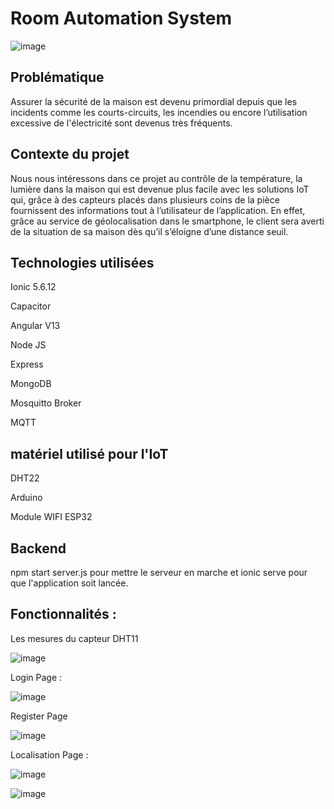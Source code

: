 # Room Automation System 


![image](https://user-images.githubusercontent.com/69841466/148639896-c87b7897-b783-4e1c-8f1c-26a7e41a8129.png)

## Problématique
Assurer la sécurité de la maison est devenu primordial depuis que les incidents comme les
courts-circuits, les incendies ou encore l’utilisation excessive de l'électricité sont devenus très
fréquents.
## Contexte du projet 
Nous nous intéressons dans ce projet au contrôle de la température, la lumière dans la maison
qui est devenue plus facile avec les solutions IoT qui, grâce à des capteurs placés dans
plusieurs coins de la pièce fournissent des informations tout à l’utilisateur de l’application.
En effet, grâce au service de géolocalisation dans le smartphone, le client sera averti de la
situation de sa maison dès qu’il s’éloigne d’une distance seuil.
## Technologies utilisées
Ionic 5.6.12

Capacitor

Angular V13

Node JS 

Express

MongoDB

Mosquitto Broker

MQTT
## matériel utilisé pour l'IoT
DHT22

Arduino

Module WIFI ESP32

## Backend
npm start server.js pour mettre le serveur en marche et ionic serve pour que l'application soit lancée.



## Fonctionnalités :

Les mesures du capteur DHT11

![image](https://user-images.githubusercontent.com/69841466/148639846-d106c8b0-1612-40c5-9388-f21a8f6939bb.png)

Login Page :



![image](https://user-images.githubusercontent.com/57712621/148639987-cce8a59e-4067-42f3-9882-f7f219835cbf.png)

Register Page

![image](https://user-images.githubusercontent.com/57712621/148640041-4406eb4d-9c1f-4eb7-a93e-040973951e8c.png)

Localisation Page :

![image](https://user-images.githubusercontent.com/69841466/148640154-fea76b93-de5e-48f9-9508-12a00143c7d9.png)


![image](https://user-images.githubusercontent.com/69841466/148640175-a5969e90-8570-45b9-9d0a-8b4e9c4cd6e8.png)






